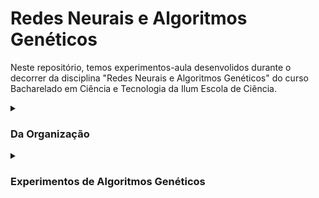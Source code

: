  # Redes Neurais e Algoritmos Genéticos

Neste repositório, temos experimentos-aula desenvolidos durante o decorrer da disciplina "Redes Neurais e Algoritmos Genéticos" do curso Bacharelado em Ciência e Tecnologia da Ilum Escola de Ciência.


<details><summary><h3>Da Organização</h3></summary>
  
  <br>
    
   O presente repositório está organizado em duas partes principais: 'AlgoritmosGeneticos' e 'RedesNeurais'. Estas pastas representam o tipo de conteúdo abordado ao decorrer da disciplina. Dentro delas, encontrarão exeperimentos numerados. Dirigir-se à aba desejada para mais informações sobre os mesmos.
    
</details>

<details><summary><h3>Experimentos de Algoritmos Genéticos</h3></summary>
  
  <br>
    
Nota: Tópico em construção
    
<details><summary><b>Experimento A.01 - Busca Aleatoria:</b></summary>
<p> Este experimento consiste em aprender o que são genes, indivíduos e populações. Nele, criamos uma população de forma aleatória e aplicamos uma métrica sobre os indivíduos para observar se um indivíduo bom foi criado pelo mero acaso. Entenda indivíduo bom como aquele que chega mais próximo da métrica ideal (nesse caso é um problema de maximização, ou seja, procuramos o com a maior métrica).
</p>
</details>  
    
<details><summary><b>Experimento A.02 - Busca em Grade:</b></summary>
<p> Este experimento consiste em continuar o problema abordado em A.01, no entanto, aqui utilizamos uma busca em grade (determinística) ao invés do mero acaso para procurar um indivíduo bom. Entenda indivíduo bom como aquele que chega mais próximo da métrica ideal (nesse caso é um problema de maximização, ou seja, procuramos o com a maior métrica).
</p>
</details>
    
<details><summary><b>Experimento A.03 - Algoritmo Genético:</b></summary>
<p> Este experimento consiste em uma introdução aos algoritmos genéticos. Nele utilizamos esse tipo de algoritmo para procurar um conjunto de genes que maximizam uma métrica: O valor total da soma dos genes, para cada indivíduo. Com isso, procuramos selecionar apenas os indivíduos que apresetam a melhor métrica da população, por um número N de gerações com a esperança de encontrarmos o melhor indivíduo possível no final (ou pelo menos um indivíduo razoável). 
</p>
</details>
    
<details><summary><b>Experimento A.04 - Caixas Não Binária:</b></summary>
<p>coisa
</p>
</details>   
    
<details><summary><b>Experimento A.05 - Descobrindo a Senha:</b></summary>
<p>coisa
</p>
</details>
    
<details><summary><b>Experimento A.06 - O Caixiero Viajante:</b></summary>
<p>coisa
</p>
</details>
    
<details><summary><b>Experimento A.07 - Aplicando Restrições:</b></summary>
<p>coisa
</p>
</details>
    
<br>
        
<details><summary><b>Experimento GA.03 - O Caixeiro com Gasolina Infinita:</b></summary>
<p>coisa
</p>
</details>
    
</details>